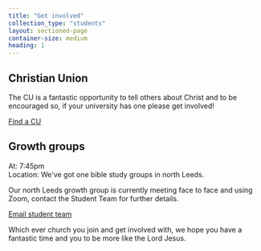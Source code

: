 ```yaml
---
title: "Get involved"
collection_type: "students"
layout: sectioned-page
container-size: medium
heading: 1
---
```


## Christian Union

The CU is a fantastic opportunity to tell others about Christ and to be encouraged so, if your university has one please get involved!

  <div class="text-center">
    <a class="button accent-button" href="https://www.uccf.org.uk/christian-unions">Find a CU</a>
  </div>

## Growth groups

At: 7:45pm  
Location: We've got one bible study groups in north Leeds. 

Our north Leeds growth group is currently meeting face to face and using Zoom, contact the Student Team for further details.

<div class="text-center">
  <a class="button accent-button" href="{{ site.data.contact.studentmail }}">Email student team</a>
</div>

Which ever church you join and get involved with, we hope you have a fantastic time and you to be more like the Lord Jesus. 
